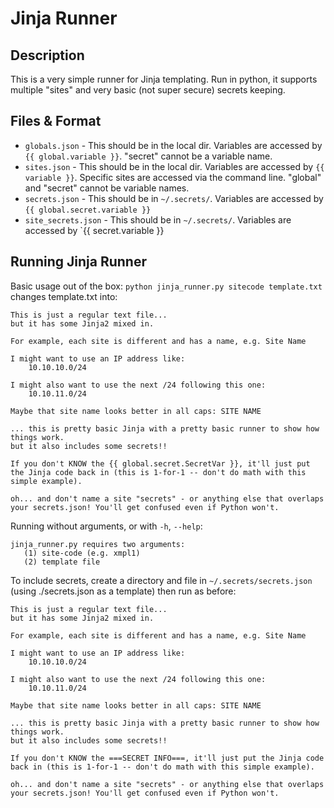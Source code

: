 # Jinja Runner

## Description

This is a very simple runner for Jinja templating. Run in python, it supports multiple "sites" and very basic (not super secure) secrets keeping.

## Files & Format

  * `globals.json` - This should be in the local dir. Variables are accessed by `{{ global.variable }}`. "secret" cannot be a variable name.
  * `sites.json` - This should be in the local dir. Variables are accessed by `{{ variable }}`. Specific sites are accessed via the command line. "global" and "secret" cannot be variable names.
  * `secrets.json` - This should be in `~/.secrets/`. Variables are accessed by `{{ global.secret.variable }}`
  * `site_secrets.json` - This should be in `~/.secrets/`. Variables are accessed by `{{ secret.variable }}

## Running Jinja Runner

Basic usage out of the box: `python jinja_runner.py sitecode template.txt` changes template.txt into:

```
This is just a regular text file...
but it has some Jinja2 mixed in.

For example, each site is different and has a name, e.g. Site Name

I might want to use an IP address like:
    10.10.10.0/24

I might also want to use the next /24 following this one:
    10.10.11.0/24

Maybe that site name looks better in all caps: SITE NAME

... this is pretty basic Jinja with a pretty basic runner to show how things work.
but it also includes some secrets!!

If you don't KNOW the {{ global.secret.SecretVar }}, it'll just put the Jinja code back in (this is 1-for-1 -- don't do math with this simple example).

oh... and don't name a site "secrets" - or anything else that overlaps your secrets.json! You'll get confused even if Python won't.
```

Running without arguments, or with `-h`, `--help`:

```
jinja_runner.py requires two arguments:
   (1) site-code (e.g. xmpl1)
   (2) template file
```

To include secrets, create a directory and file in `~/.secrets/secrets.json` (using ./secrets.json as a template) then run as before:

```
This is just a regular text file...
but it has some Jinja2 mixed in.

For example, each site is different and has a name, e.g. Site Name

I might want to use an IP address like:
    10.10.10.0/24

I might also want to use the next /24 following this one:
    10.10.11.0/24

Maybe that site name looks better in all caps: SITE NAME

... this is pretty basic Jinja with a pretty basic runner to show how things work.
but it also includes some secrets!!

If you don't KNOW the ===SECRET INFO===, it'll just put the Jinja code back in (this is 1-for-1 -- don't do math with this simple example).

oh... and don't name a site "secrets" - or anything else that overlaps your secrets.json! You'll get confused even if Python won't.
```
